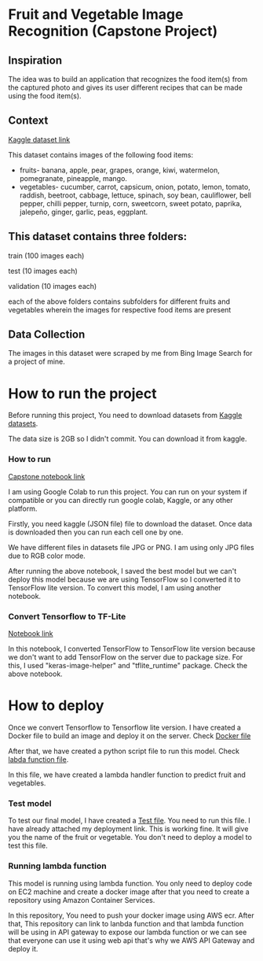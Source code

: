 # Fruit and Vegetable Image Recognition (Capstone Project)

## Inspiration

The idea was to build an application that recognizes the food item(s) from the captured photo and gives its user different recipes that can be made using the food item(s).

## Context

[Kaggle dataset link](https://www.kaggle.com/kritikseth/fruit-and-vegetable-image-recognition)

This dataset contains images of the following food items:

- fruits- banana, apple, pear, grapes, orange, kiwi, watermelon, pomegranate, pineapple, mango.
- vegetables- cucumber, carrot, capsicum, onion, potato, lemon, tomato, raddish, beetroot, cabbage, lettuce, spinach, soy bean, cauliflower, bell pepper, chilli pepper, turnip, corn, sweetcorn, sweet potato, paprika, jalepeño, ginger, garlic, peas, eggplant.

## This dataset contains three folders:

train (100 images each)

test (10 images each)

validation (10 images each)

each of the above folders contains subfolders for different fruits and vegetables wherein the images for respective food items are present

## Data Collection
The images in this dataset were scraped by me from Bing Image Search for a project of mine.

# How to run the project

Before running this project, You need to download datasets from [Kaggle datasets](https://www.kaggle.com/kritikseth/fruit-and-vegetable-image-recognition).

The data size is 2GB so I didn't commit. You can download it from kaggle.

### How to run

[Capstone notebook link](https://github.com/arpitchittora/arpit-ml-zzomcamp-v2/blob/master/capstone-project/Capstone_Project_ML_zoomcamp.ipynb)

I am using Google Colab to run this project. You can run on your system if compatible or you can directly run google colab, Kaggle, or any other platform.

Firstly, you need kaggle (JSON file) file to download the dataset. Once data is downloaded then you can run each cell one by one.

We have different files in datasets file JPG or PNG. I am using only JPG files due to RGB color mode.

After running the above notebook, I saved the best model but we can't deploy this model because we are using TensorFlow so I converted it to TensorFlow lite version. To convert this model, I am using another notebook.

### Convert Tensorflow to TF-Lite

[Notebook link](https://github.com/arpitchittora/arpit-ml-zzomcamp-v2/blob/master/capstone-project/Capstone_lite_model_ipyn.ipynb)

In this notebook, I converted TensorFlow to TensorFlow lite version because we don't want to add TensorFlow on the server due to package size. For this, I used "keras-image-helper" and "tflite_runtime" package. Check the above notebook.

# How to deploy

Once we convert Tensorflow to Tensorflow lite version. I have created a Docker file to build an image and deploy it on the server.
Check [Docker file](https://github.com/arpitchittora/arpit-ml-zzomcamp-v2/blob/master/capstone-project/Dockerfile)

After that, we have created a python script file to run this model. Check [labda function file](https://github.com/arpitchittora/arpit-ml-zzomcamp-v2/blob/master/capstone-project/lambda_function.py).

In this file, we have created a lambda handler function to predict fruit and vegetables.

### Test model

To test our final model, I have created a [Test file](https://github.com/arpitchittora/arpit-ml-zzomcamp-v2/blob/master/capstone-project/test.py). You need to run this file. I have already attached my deployment link. This is working fine. It will give you the name of the fruit or vegetable. You don't need to deploy a model to test this file.

### Running lambda function

This model is running using lambda function. You only need to deploy code on EC2 machine and create a docker image after that you need to create a repository using Amazon Container Services. 

In this repository, You need to push your docker image using AWS ecr. After that, This repository can link to lanbda function and that lambda function will be using in API gateway to expose our lambda function or we can see that everyone can use it using web api that's why we AWS API Gateway and deploy it.
